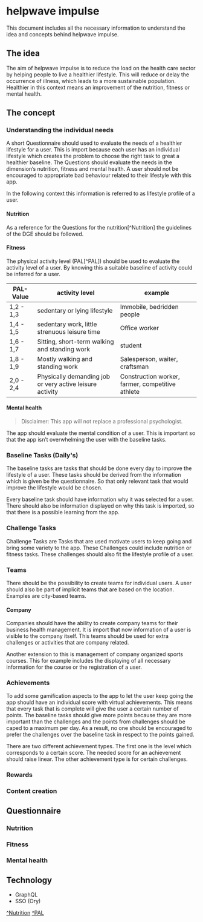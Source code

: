 # helpwave impulse

This document includes all the necessary information to understand the idea and concepts behind helpwave impulse. 

## The idea

The aim of helpwave impulse is to reduce the load on the health care sector by helping people to live a healthier lifestyle. This will reduce or delay the occurrence of illness, which leads to a more sustainable population. Healthier in this context means an improvement of the nutrition, fitness or mental health.

## The concept

### Understanding the individual needs

A short Questionnaire should used to evaluate the needs of a healthier lifestyle for a user. This is import because each user has an individual lifestyle which creates the problem to choose the right task to great a healthier baseline. The Questions should evaluate the needs in the dimension’s nutrition, fitness and mental health. A user should not be encouraged to appropriate bad behaviour related to their lifestyle with this app.

In the following context this information is referred to as lifestyle profile of a user.

#### Nutrition

As a reference for the Questions for the nutrition[^Nutrition] the guidelines of the DGE should be followed.

#### Fitness

The physical activity level (PAL[^PAL]) should be used to evaluate the activity level of a user. By knowing this a suitable baseline of activity could be inferred for a user.

| PAL-Value | activity level                                           | example                                          |
|-----------|----------------------------------------------------------|--------------------------------------------------|
| 1,2 - 1,3 | sedentary or lying lifestyle                             | Immobile, bedridden people                       |
| 1,4 - 1,5 | sedentary work, little strenuous leisure time            | Office worker                                    |
| 1,6 - 1,7 | Sitting, short-term walking and standing work            | student                                          |
| 1,8 - 1,9 | Mostly walking and standing work                         | Salesperson, waiter, craftsman                   |
| 2,0 - 2,4 | Physically demanding job or very active leisure activity | Construction worker, farmer, competitive athlete |

#### Mental health

> Disclaimer: This app will not replace a professional psychologist.

The app should evaluate the mental condition of a user. This is important so that the app isn’t overwhelming the user with the baseline tasks. 

### Baseline Tasks (Daily's)

The baseline tasks are tasks that should be done every day to improve the lifestyle of a user. These tasks should be derived from the information which is given be the questionnaire. So that only relevant task that would improve the lifestyle would be chosen.

Every baseline task should have information why it was selected for a user. There should also be information displayed on why this task is imported, so that there is a possible learning from the app.

### Challenge Tasks

Challenge Tasks are Tasks that are used motivate users to keep going and bring some variety to the app. These Challenges could include nutrition or fitness tasks. These challenges should also fit the lifestyle profile of a user.

### Teams

There should be the possibility to create teams for individual users. A user should also be part of implicit teams that are based on the location. Examples are city-based teams. 

#### Company

Companies should have the ability to create company teams for their business health management. It is import that now information of a user is visible to the company itself. This teams should be used for extra challenges or activities that are company related.

Another extension to this is management of company organized sports courses. This for example includes the displaying of all necessary information for the course or the registration of a user.

### Achievements

To add some gamification aspects to the app to let the user keep going the app should have an individual score with virtual achievements. This means that every task that is complete will give the user a certain number of points. The baseline tasks should give more points because they are more important than the challenges and the points from challenges should be caped to a maximum per day. As a result, no one should be encouraged to prefer the challenges over the baseline task in respect to the points gained. 

There are two different achievement types. The first one is the level which corresponds to a certain score. The needed score for an achievement should raise linear. The other achievement type is for certain challenges. 

### Rewards



### Content creation



## Questionnaire

### Nutrition

### Fitness

### Mental health


## Technology

- GraphQL
- SSO (Ory)


[^Nutrition](https://www.dge.de/gesunde-ernaehrung/dge-ernaehrungsempfehlungen/10-regeln/en/)
[^PAL](https://www.dge.de/gesunde-ernaehrung/faq/energiezufuhr/#c2969)